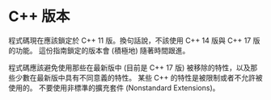 # C++ 版本

程式碼現在應該鎖定於 C++ 11 版。換句話說，不該使用 C++ 14 版與 C++ 17 版的功能。 這份指南鎖定的版本會 (積極地) 隨著時間跟進。

程式碼應該避免使用那些在最新版中 (目前是 C++ 17 版) 被移除的特性，以及那些少數在最新版中具有不同意義的特性。 某些 C++ 的特性是被限制或者不允許被使用的。 不要使用非標準的擴充套件 (Nonstandard Extensions)。
